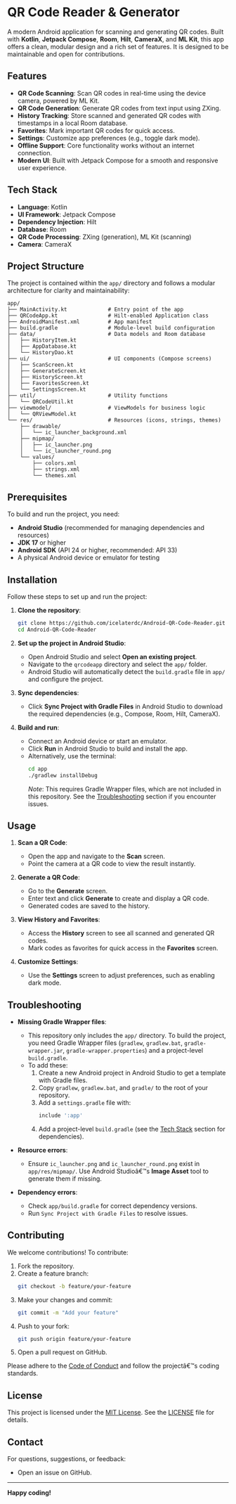 # QR Code Reader & Generator

A modern Android application for scanning and generating QR codes. Built with **Kotlin**, **Jetpack Compose**, **Room**, **Hilt**, **CameraX**, and **ML Kit**, this app offers a clean, modular design and a rich set of features. It is designed to be maintainable and open for contributions.

## Features

- **QR Code Scanning**: Scan QR codes in real-time using the device camera, powered by ML Kit.
- **QR Code Generation**: Generate QR codes from text input using ZXing.
- **History Tracking**: Store scanned and generated QR codes with timestamps in a local Room database.
- **Favorites**: Mark important QR codes for quick access.
- **Settings**: Customize app preferences (e.g., toggle dark mode).
- **Offline Support**: Core functionality works without an internet connection.
- **Modern UI**: Built with Jetpack Compose for a smooth and responsive user experience.

## Tech Stack

- **Language**: Kotlin
- **UI Framework**: Jetpack Compose
- **Dependency Injection**: Hilt
- **Database**: Room
- **QR Code Processing**: ZXing (generation), ML Kit (scanning)
- **Camera**: CameraX

## Project Structure

The project is contained within the `app/` directory and follows a modular architecture for clarity and maintainability:

```
app/
├── MainActivity.kt             # Entry point of the app
├── QRCodeApp.kt                # Hilt-enabled Application class
├── AndroidManifest.xml         # App manifest
├── build.gradle                # Module-level build configuration
├── data/                       # Data models and Room database
│   ├── HistoryItem.kt
│   ├── AppDatabase.kt
│   └── HistoryDao.kt
├── ui/                         # UI components (Compose screens)
│   ├── ScanScreen.kt
│   ├── GenerateScreen.kt
│   ├── HistoryScreen.kt
│   ├── FavoritesScreen.kt
│   └── SettingsScreen.kt
├── util/                       # Utility functions
│   └── QRCodeUtil.kt
├── viewmodel/                  # ViewModels for business logic
│   └── QRViewModel.kt
└── res/                        # Resources (icons, strings, themes)
    ├── drawable/
    │   └── ic_launcher_background.xml
    ├── mipmap/
    │   ├── ic_launcher.png
    │   └── ic_launcher_round.png
    └── values/
        ├── colors.xml
        ├── strings.xml
        └── themes.xml
```

## Prerequisites

To build and run the project, you need:
- **Android Studio** (recommended for managing dependencies and resources)
- **JDK 17** or higher
- **Android SDK** (API 24 or higher, recommended: API 33)
- A physical Android device or emulator for testing

## Installation

Follow these steps to set up and run the project:

1. **Clone the repository**:
   ```bash
   git clone https://github.com/icelaterdc/Android-QR-Code-Reader.git
   cd Android-QR-Code-Reader
   ```

2. **Set up the project in Android Studio**:
   - Open Android Studio and select **Open an existing project**.
   - Navigate to the `qrcodeapp` directory and select the `app/` folder.
   - Android Studio will automatically detect the `build.gradle` file in `app/` and configure the project.

3. **Sync dependencies**:
   - Click **Sync Project with Gradle Files** in Android Studio to download the required dependencies (e.g., Compose, Room, Hilt, CameraX).

4. **Build and run**:
   - Connect an Android device or start an emulator.
   - Click **Run** in Android Studio to build and install the app.
   - Alternatively, use the terminal:
     ```bash
     cd app
     ./gradlew installDebug
     ```
     *Note*: This requires Gradle Wrapper files, which are not included in this repository. See the [Troubleshooting](#troubleshooting) section if you encounter issues.

## Usage

1. **Scan a QR Code**:
   - Open the app and navigate to the **Scan** screen.
   - Point the camera at a QR code to view the result instantly.

2. **Generate a QR Code**:
   - Go to the **Generate** screen.
   - Enter text and click **Generate** to create and display a QR code.
   - Generated codes are saved to the history.

3. **View History and Favorites**:
   - Access the **History** screen to see all scanned and generated QR codes.
   - Mark codes as favorites for quick access in the **Favorites** screen.

4. **Customize Settings**:
   - Use the **Settings** screen to adjust preferences, such as enabling dark mode.

## Troubleshooting

- **Missing Gradle Wrapper files**:
  - This repository only includes the `app/` directory. To build the project, you need Gradle Wrapper files (`gradlew`, `gradlew.bat`, `gradle-wrapper.jar`, `gradle-wrapper.properties`) and a project-level `build.gradle`.
  - To add these:
    1. Create a new Android project in Android Studio to get a template with Gradle files.
    2. Copy `gradlew`, `gradlew.bat`, and `gradle/` to the root of your repository.
    3. Add a `settings.gradle` file with:
       ```gradle
       include ':app'
       ```
    4. Add a project-level `build.gradle` (see the [Tech Stack](#tech-stack) section for dependencies).

- **Resource errors**:
  - Ensure `ic_launcher.png` and `ic_launcher_round.png` exist in `app/res/mipmap/`. Use Android Studioâ€™s **Image Asset** tool to generate them if missing.

- **Dependency errors**:
  - Check `app/build.gradle` for correct dependency versions.
  - Run `Sync Project with Gradle Files` to resolve issues.

## Contributing

We welcome contributions! To contribute:
1. Fork the repository.
2. Create a feature branch:
   ```bash
   git checkout -b feature/your-feature
   ```
3. Make your changes and commit:
   ```bash
   git commit -m "Add your feature"
   ```
4. Push to your fork:
   ```bash
   git push origin feature/your-feature
   ```
5. Open a pull request on GitHub.

Please adhere to the [Code of Conduct](CODE_OF_CONDUCT.md) and follow the projectâ€™s coding standards.

## License

This project is licensed under the [MIT License](LICENSE). See the [LICENSE](LICENSE) file for details.

## Contact

For questions, suggestions, or feedback:
- Open an issue on GitHub.

---

**Happy coding!**
